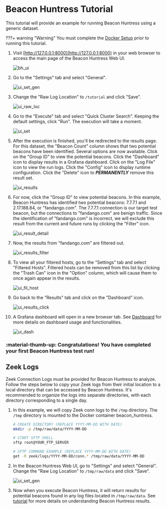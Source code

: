 # Beacon Huntress Tutorial

This tutorial will provide an example for running Beacon Huntress using a generic dataset.

???+ warning "Warning"
    You must complete the [Docker Setup](#docker) prior to running this tutorial.

1. Visit [http://127.0.0.1:8000](http://127.0.0.1:8000) in your web browser to access the main page of the Beacon Huntress Web UI.

   ![bh_ui](../assets/img/bh/home_page.png)

2. Go to the "Settings" tab and select "General".

   ![ui_set_gen](../assets/img/bh/gen_settings.png)

3. Change the "Raw Log Location" to `/tutorial` and click "Save".

   ![ui_raw_loc](../assets/img/bh/set_tutorial.png)

4. Go to the "Execute" tab and select "Quick Cluster Search". Keeping the default settings, click "Run". The execution will take a moment.

   ![ui_set](../assets/img/bh/search_quick_cluster.png)

5. After the execution is finished, you'll be redirected to the results page. For this dataset, the "Beacon Count" column shows that two potential beacons have been identified. Several options are now available. Click on the "Group ID" to view the potential beacons. Click the "Dashboard" icon to display results in a Grafana dashboard. Click on the "Log File" icon to view the run logs. Click the "Config" icon to display runtime configuration. Click the "Delete" icon to <i><b>PERMANENTLY</b></i> remove this result set.

   ![ui_results](../assets/img/bh/results_quick_cluster.png)

6. For now, click the "Group ID" to view potential beacons. In this example, Beacon Huntress has identified two potential beacons: 7.7.7.1 and 2.17.188.84, or "fandango.com". The 7.7.7.1 connection is our target test beacon, but the connections to "fandango.com" are benign traffic. Since the identification of "fandango.com" is incorrect, we will exclude this result from the current and future runs by clicking the "Filter" icon.

   ![ui_result_detail](../assets/img/bh/results_details_highlight.png)

7. Now, the results from "fandango.com" are filtered out.

   ![ui_results_filter](../assets/img/bh/results_details_filtered.png)

8. To view all your filtered hosts, go to the "Settings" tab and select "Filtered Hosts". Filtered hosts can be removed from this list by clicking the "Trash Can" icon in the "Option" column, which will cause them to once again appear in the results.

   ![ui_fil_host](../assets/img/bh/filtered_hosts.png)

9. Go back to the "Results" tab and click on the "Dashboard" icon.

   ![ui_results_click](../assets/img/bh/result_dash_highlighted.png)

10. A Grafana dashboard will open in a new browser tab. See [Dashboard]() for more details on dashboard usage and functionalities.

    ![ui_dash](../assets/img/bh/dash_main.png)

### :material-thumb-up: Congratulations! You have completed your first Beacon Huntress test run!

## <a name="zeek"></a>**Zeek Logs**

Zeek Connection Logs must be provided for Beacon Huntress to analyze. Follow the steps below to copy your Zeek logs from their initial location to a local directory that can be accessed by Beacon Huntress. It's recommended to organize the logs into separate directories, with each directory corresponding to a single day.

1. In this example, we will copy Zeek conn logs to the `/tmp` directory. The `/tmp` directory is mounted to the Docker container beacon_huntress.

   ```bash
   # CREATE DIRECTORY (REPLACE YYYY-MM-DD WITH DATE)
   mkdir -p /tmp/raw/data/YYYY-MM-DD

   # START SFTP SHELL
   sftp root@YOUR_FTP_SERVER

   # SFTP COMMAND EXAMPLE (REPLACE YYYY-MM-DD WITH DATE)
   get -R zeek/logs/YYYY-MM-DD/conn.* /tmp/raw/data/YYYY-MM-DD
   ```

2. In the Beacon Huntress Web UI, go to "Settings" and select "General". Change the "Raw Log Location" to `/tmp/raw/data` and click "Save".

   ![ui_set_gen](../assets/img/bh/gen_settings.png)

3. Now when you execute Beacon Huntress, it will return results for potential beacons found in any log files located in `/tmp/raw/data`. See [tutorial](#tutorial) for more details on understanding Beacon Huntress results.
